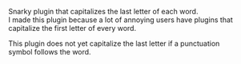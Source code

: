 Snarky plugin that capitalizes the last letter of each word.   
I made this plugin because a lot of annoying users have plugins that  
capitalize the first letter of every word.  

This plugin does not yet capitalize the last letter if a punctuation  
symbol follows the word.